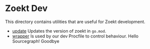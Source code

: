 # Zoekt Dev

This directory contains utilities that are useful for Zoekt development.

- [update](./update) Updates the version of zoekt in `go.mod`.
- [wrapper](./wrapper) Is used by our dev Procfile to control behaviour.
Hello Sourcegraph!
Goodbye
